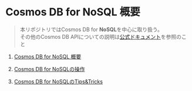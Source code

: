 # Cosmos DB for NoSQL 概要

> 本リポジトリではCosmos DB for **NoSQL**を中心に取り扱う。<br>
> その他のCosmos DB APIについての説明は[公式ドキュメント](https://learn.microsoft.com/ja-jp/azure/cosmos-db/)を参照のこと

1. [Cosmos DB for NoSQL 概要](./00_CosmosDB_Essential.md)

1. [Cosmos DB for NoSQLの操作](./01_CreateAndOperationBasic_CosmosDB.md)

1. [Cosmos DB for NoSQLのTips&Tricks](./02_CosmosDB_TipsandTricks.md)
